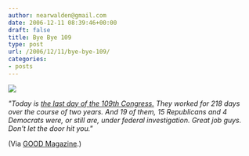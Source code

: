 ```yaml
---
author: nearwalden@gmail.com
date: 2006-12-11 08:39:46+00:00
draft: false
title: Bye Bye 109
type: post
url: /2006/12/11/bye-bye-109/
categories:
- posts
---
```


![](http://www.goodmagazine.com/assets/blog/images/large/1099.jpg)






_"Today is [the last day of the 109th Congress.](http://www.tpmmuckraker.com/archives/002101.php)  They worked for 218 days over the course of two years. And 19 of them, 15 Republicans and 4 Democrats were, or still are, under federal investigation. Great job guys. Don't let the door hit you."_





(Via [GOOD Magazine](http://www.goodmagazine.com).)



